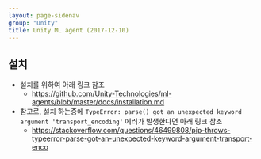 ```yaml
---
layout: page-sidenav
group: "Unity"
title: Unity ML agent (2017-12-10)
---
```


설치
----
- 설치를 위하여 아래 링크 참조    
  - https://github.com/Unity-Technologies/ml-agents/blob/master/docs/installation.md
- 참고로, 설치 하는중에 `TypeError: parse() got an unexpected keyword argument 'transport_encoding'` 에러가 발생한다면 아래 링크 참조
  - https://stackoverflow.com/questions/46499808/pip-throws-typeerror-parse-got-an-unexpected-keyword-argument-transport-enco

